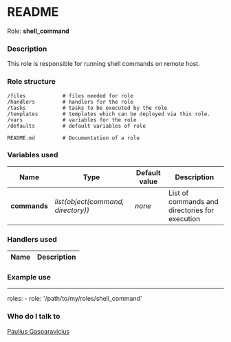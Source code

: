 # README 

Role:  **shell_command** 

### Description

This role is responsible for running shell commands on remote host.

### Role structure

```
/files            # files needed for role       
/handlers         # handlers for the role
/tasks            # tasks to be executed by the role
/templates        # templates which can be deployed via this role.
/vars             # variables for the role
/defaults         # default variables of role

README.md         # Documentation of a role
```

### Variables used

| Name         | Type                               | Default value | Description                                    |
|--------------|------------------------------------|---------------|------------------------------------------------|
| **commands** | *list(object(command, directory))* | *none*        | List of commands and directories for execution |

### Handlers used 

| Name | Description |
|------|-------------|

### Example use

---
  roles:
    - role: '/path/to/my/roles/shell_command'

### Who do I talk to 

[Paulius Gasparavicius](mailto:paulius.gasparavicius@zenitech.co.uk)
